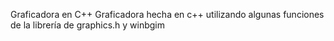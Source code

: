 Graficadora en C++
Graficadora hecha en c++ utilizando algunas funciones de la librería de graphics.h y winbgim
